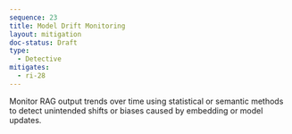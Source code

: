 ```yaml
---
sequence: 23
title: Model Drift Monitoring
layout: mitigation
doc-status: Draft
type:
  - Detective
mitigates:
  - ri-28
---
```


Monitor RAG output trends over time using statistical or semantic methods to detect unintended shifts or biases caused by embedding or model updates.
